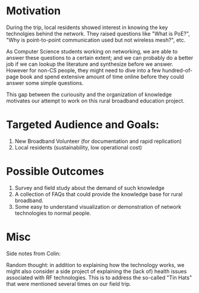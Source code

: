 # Motivation

During the trip, local residents showed interest in knowing the key technolgies
behind the network. They raised questions like "What is PoE?", "Why is
point-to-point communication used but not wireless mesh?", etc.

As Computer Science students working on networking, we are able to answer these
questions to a certain extent; and we can probably do a better job if we can
lookup the literature and synthesize before we answer. However for non-CS
people, they might need to dive into a few hundred-of-page book and spend
extensive amount of time online before they could answer some simple questions.

This gap between the curiousity and the organization of knowledge motivates our
attempt to work on this rural broadband education project.

# Targeted Audience and Goals:

1. New Broadband Volunteer (for documentation and rapid replication)
2. Local residents (sustainability, low operational cost)

# Possible Outcomes

1. Survey and field study about the demand of such knowledge
2. A collection of FAQs that could provide the knowledge base for rural broadband.
3. Some easy to understand visualization or demonstration of network
   technologies to normal people.

# Misc
Side notes from Colin:

Random thought: in addition to explaining how the technology works, we might
also consider a side project of explaining the (lack of) health issues
associated with RF technologies. This is to address the so-called "Tin Hats"
that were mentioned several times on our field trip.
